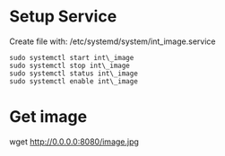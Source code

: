 # Setup Service

Create file with: /etc/systemd/system/int\_image.service

```
sudo systemctl start int\_image
sudo systemctl stop int\_image
sudo systemctl status int\_image
sudo systemctl enable int\_image
```

# Get image
wget http://0.0.0.0:8080/image.jpg
